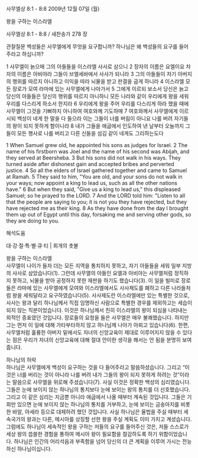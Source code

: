 사무엘상 8:1 - 8:8 
2009년 12월 07일 (월)

왕을 구하는 이스라엘



사무엘상 8:1 - 8:8 / 새찬송가 278 장


관찰질문
백성들은 사무엘에게 무엇을 요구합니까?
하나님은 왜 백성들의 요구를 들어주라고 하십니까?

1 사무엘이 늙으매 그의 아들들을 이스라엘 사사로 삼으니 2 장자의 이름은 요엘이요 차자의 이름은 아비야라 그들이 브엘세바에서 사사가 되니라 3 그의 아들들이 자기 아버지의 행위를 따르지 아니하고 이익을 따라 뇌물을 받고 판결을 굽게 하니라 4 이스라엘 모든 장로가 모여 라마에 있는 사무엘에게 나아가서 5 그에게 이르되 보소서 당신은 늙고 당신의 아들들은 당신의 행위를 따르지 아니하니 모든 나라와 같이 우리에게 왕을 세워 우리를 다스리게 하소서 한지라 6 우리에게 왕을 주어 우리를 다스리게 하라 했을 때에 사무엘이 그것을 기뻐하지 아니하여 여호와께 기도하매 7 여호와께서 사무엘에게 이르시되 백성이 네게 한 말을 다 들으라 이는 그들이 너를 버림이 아니요 나를 버려 자기들의 왕이 되지 못하게 함이니라 8 내가 그들을 애굽에서 인도하여 낸 날부터 오늘까지 그들이 모든 행사로 나를 버리고 다른 신들을 섬김 같이 네게도 그리하는도다  

1 When Samuel grew old, he appointed his sons as judges for Israel. 2 The name of his firstborn was Joel and the name of his second was Abijah, and they served at Beersheba. 3 But his sons did not walk in his ways. They turned aside after dishonest gain and accepted bribes and perverted justice. 4 So all the elders of Israel gathered together and came to Samuel at Ramah. 5 They said to him, "You are old, and your sons do not walk in your ways; now appoint a king to lead us, such as all the other nations have." 6 But when they said, "Give us a king to lead us," this displeased Samuel; so he prayed to the LORD. 7 And the LORD told him: "Listen to all that the people are saying to you; it is not you they have rejected, but they have rejected me as their king. 8 As they have done from the day I brought them up out of Egypt until this day, forsaking me and serving other gods, so they are doing to you.

해석도움





대·강·절·특·별·큐·티  | 회개의 촛불

왕을 구하는 이스라엘  
사무엘이 나이가 들자 더는 모든 지역을 통치하지 못하고, 자기 아들들을 세워 일부 지방의 사사로 삼았습니다(1). 그런데 사무엘의 아들인 요엘과 아비야는 사무엘처럼 정직하지 못하고, 뇌물을 받아 공정하지 못한 재판을 하기도 했습니다(3). 이 일을 빌미로 장로들은 라마에 있는 사무엘에게 모여와 이스라엘에서도 사사제도를 폐하고 다른 나라들처럼 왕을 세워달라고 요구하였습니다(5). 사사제도란 이스라엘에만 있는 특별한 것으로, 사사는 왕과 달리 하나님께서 직접 임명하신 사람으로 특별한 경우를 제외하고는 세습이 되지 않는 직분이었습니다. 이것은 하나님께서 친히 이스라엘의 왕이 되심을 나타내는 외적인 증표였던 것입니다. 장로들의 요청을 들은 사무엘은 매우 불쾌했습니다. 하지만 그는 먼저 이 일에 대해 가타부타하지 않고 하나님께 나아가 아뢰고 있습니다(6). 한편, 사무엘처럼 훌륭한 아버지 밑에서도 자녀의 신앙교육이 제대로 이루어지지 않을 수 있다는 점은 우리가 자녀의 신앙교육에 대해 절대 안이한 생각을 해서는 안 됨을 분명히 보여줍니다.      

하나님의 허락  
하나님은 사무엘에게 백성이 요구하는 것을 다 들어주라고 말씀하셨습니다. 그리고 “이것은 너를 버리는 것이 아니라 나를 버려 내가 그들의 왕이 되지 못하게 하려는 것”이라는 말씀으로 사무엘을 위로해 주셨습니다(7). 사실 이것은 정확한 백성의 심리였습니다. 그들은 눈에 보이지 않는 하나님의 통치보다 눈에 보이는 왕의 통치를 더 선호했습니다. 그리고 이 같은 심리는 지금뿐 아니라 애굽에서 나올 때부터 계속된 것입니다. 그들은 기회만 있으면 눈에 보이지 않는 하나님의 통치를 거부하고, 눈에 보이는 금송아지를 비롯한 바알, 아세라 등으로 대체하려 했던 것입니다. 사실 하나님은 율법을 주실 때부터 세속국가의 왕과는 다른, 메시아를 상징할 선한 왕을 주실 계획도 이미 가지고 계셨습니다. 그럼에도 하나님이 세속적인 왕을 구하는 저들의 요구를 들어주신 것은, 저들 스스로가 세상 왕의 씁쓸한 경험을 통하여 메시아 왕이 필요함을 절감하도록 하기 위함이었습니다. 하나님은 인간의 어리석음과 부족함을 넘어 당신의 더 큰 계획을 이루어 가시는 전능하신 하나님이십니다.